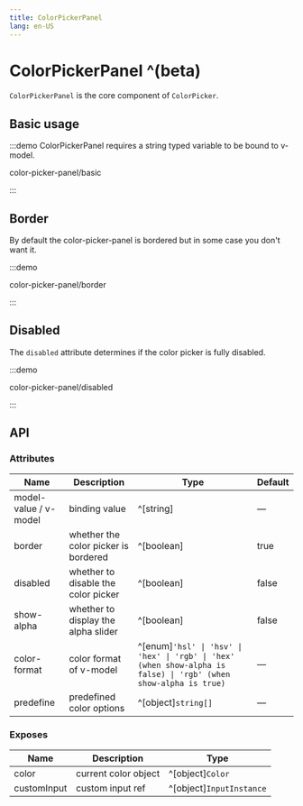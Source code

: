 ```yaml
---
title: ColorPickerPanel
lang: en-US
---
```


# ColorPickerPanel ^(beta)

`ColorPickerPanel` is the core component of `ColorPicker`.

## Basic usage

:::demo ColorPickerPanel requires a string typed variable to be bound to v-model.

color-picker-panel/basic

:::

## Border

By default the color-picker-panel is bordered but in some case you don't want it.

:::demo

color-picker-panel/border

:::

## Disabled

The `disabled` attribute determines if the color picker is fully disabled.

:::demo

color-picker-panel/disabled

:::

## API

### Attributes

| Name                  | Description                          | Type                                                                                                             | Default |
| --------------------- | ------------------------------------ | ---------------------------------------------------------------------------------------------------------------- | ------- |
| model-value / v-model | binding value                        | ^[string]                                                                                                        | —       |
| border                | whether the color picker is bordered | ^[boolean]                                                                                                       | true    |
| disabled              | whether to disable the color picker  | ^[boolean]                                                                                                       | false   |
| show-alpha            | whether to display the alpha slider  | ^[boolean]                                                                                                       | false   |
| color-format          | color format of v-model              | ^[enum]`'hsl' \| 'hsv' \| 'hex' \| 'rgb' \| 'hex' (when show-alpha is false) \| 'rgb' (when show-alpha is true)` | —       |
| predefine             | predefined color options             | ^[object]`string[]`                                                                                              | —       |

### Exposes

| Name        | Description          | Type                     |
| ----------- | -------------------- | ------------------------ |
| color       | current color object | ^[object]`Color`         |
| customInput | custom input ref     | ^[object]`InputInstance` |

